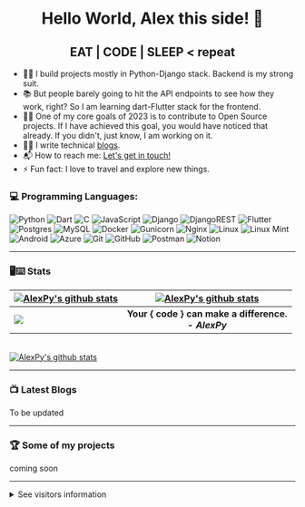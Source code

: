 <!-- thems: #gh-dark-mode-only, #gh-light-mode-only  -->

<h1 align="center"> Hello World, Alex this side! 👋</h1>

<h2 align="center">EAT | CODE | SLEEP < repeat </h2>

- 💪🏼 I build projects mostly in Python-Django stack. Backend is my strong suit.
- 📚 But people barely going to hit the API endpoints to see how they work, right? So I am learning dart-Flutter stack for the frontend.
- 🤝🏼 One of my core goals of 2023 is to contribute to Open Source projects. If I have achieved this goal, you would have noticed that already. If you didn't, just know, I am working on it.
- ✍🏻 I write technical [blogs](https://medium.com/@alexpyofficial).
- 📬 How to reach me: <a href="mailto:jisanmia47@gmail.com">Let's get in touch!</a>
- ⚡ Fun fact: I love to travel and explore new things.


### 💻 Programming Languages:
![Python](https://img.shields.io/badge/python-3670A0?style=for-the-badge&logo=python&logoColor=ffdd54)
![Dart](https://img.shields.io/badge/dart-%230175C2.svg?style=for-the-badge&logo=dart&logoColor=white)
![C](https://img.shields.io/badge/c-%2300599C.svg?style=for-the-badge&logo=c&logoColor=white)
![JavaScript](https://img.shields.io/badge/javascript-%23323330.svg?style=for-the-badge&logo=javascript&logoColor=%23F7DF1E)
![Django](https://img.shields.io/badge/django-%23092E20.svg?style=for-the-badge&logo=django&logoColor=white)
![DjangoREST](https://img.shields.io/badge/DJANGO-REST-ff1709?style=for-the-badge&logo=django&logoColor=white&color=ff1709&labelColor=gray)
![Flutter](https://img.shields.io/badge/Flutter-%2302569B.svg?style=for-the-badge&logo=Flutter&logoColor=white)
![Postgres](https://img.shields.io/badge/postgres-%23316192.svg?style=for-the-badge&logo=postgresql&logoColor=white)
![MySQL](https://img.shields.io/badge/mysql-%2300f.svg?style=for-the-badge&logo=mysql&logoColor=white)
![Docker](https://img.shields.io/badge/docker-%230db7ed.svg?style=for-the-badge&logo=docker&logoColor=white)
![Gunicorn](https://img.shields.io/badge/gunicorn-%298729.svg?style=for-the-badge&logo=gunicorn&logoColor=white)
![Nginx](https://img.shields.io/badge/nginx-%23009639.svg?style=for-the-badge&logo=nginx&logoColor=white)
![Linux](https://img.shields.io/badge/Linux-FCC624?style=for-the-badge&logo=linux&logoColor=black)
![Linux Mint](https://img.shields.io/badge/Linux%20Mint-87CF3E?style=for-the-badge&logo=Linux%20Mint&logoColor=white)
![Android](https://img.shields.io/badge/Android-3DDC84?style=for-the-badge&logo=android&logoColor=white)
![Azure](https://img.shields.io/badge/azure-%230072C6.svg?style=for-the-badge&logo=microsoftazure&logoColor=white)
![Git](https://img.shields.io/badge/git-%23F05033.svg?style=for-the-badge&logo=git&logoColor=white)
![GitHub](https://img.shields.io/badge/github-%23121011.svg?style=for-the-badge&logo=github&logoColor=white)
![Postman](https://img.shields.io/badge/Postman-FF6C37?style=for-the-badge&logo=postman&logoColor=white)
![Notion](https://img.shields.io/badge/Notion-%23000000.svg?style=for-the-badge&logo=notion&logoColor=white)

---


### 🖥⌨ Stats


| <a href="https://github.com/alex-pythonista"><img align="center" src="https://github-readme-streak-stats.herokuapp.com?user=alex-pythonista&theme=tokyonight&hide_border=true&date_format=M%20j%5B%2C%20Y%5D)" alt="AlexPy's github stats" /></a> | <a href="https://github.com/alex-pythonista"><img align="center" src="https://github-readme-stats.vercel.app/api?username=alex-pythonista&show_icons=true&include_all_commits=true&theme=tokyonight&hide_border=true" alt="AlexPy's github stats" /></a> | 
| :------------- | :-------------: |
| <a href="https://github.com/alex-pythonista"><img align="center" src="https://github-readme-stats.vercel.app/api/top-langs/?username=alex-pythonista&layout=compact&theme=tokyonight&hide_border=true" /></a>  | <b>Your { code } can make a difference. <br /> - <i>AlexPy</i></b> |

<br />
<a href="https://github.com/alex-pythonista"><img align="center" src="https://github-readme-activity-graph.cyclic.app/graph?username=alex-pythonista&bg_color=1a1b27&color=1f6feb&line=38bcad&point=628fdb&area=true&hide_border=true" alt="AlexPy's github stats" /></a>

<br />

---

### 📺 Latest Blogs

<!-- BLOG:START -->
To be updated
<!--  BLOG:END -->

---

### 🏆 Some of my projects

coming soon

---

<details><summary>See visitors information</summary>

>Counting of visitors to this page in this section started from January 02, 2023

<div><img src="https://s11.flagcounter.com/count2/pqml/bg_FFFFFF/txt_000000/border_CCCCCC/columns_2/maxflags_10/viewers_0/labels_0/pageviews_0/flags_0/percent_0/" alt="Flag Counter" border="0"></div>
<div><img src="https://profile-counter.glitch.me/alex-pythonista/count.svg" alt="Flag Counter" border="0"></div>

</details>
